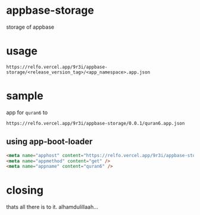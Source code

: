 # appbase-storage
storage of appbase

# usage
```
https://relfo.vercel.app/9r3i/appbase-storage/<release_version_tag>/<app_namespace>.app.json
```

# sample
app for `quran6` to
```
https://relfo.vercel.app/9r3i/appbase-storage/0.0.1/quran6.app.json
```

## using app-boot-loader
```html
<meta name="apphost" content="https://relfo.vercel.app/9r3i/appbase-storage/0.0.1/quran6.app.json" />
<meta name="appmethod" content="get" />
<meta name="appname" content="quran6" />
```

# closing
thats all there is to it. alhamdulillaah...
